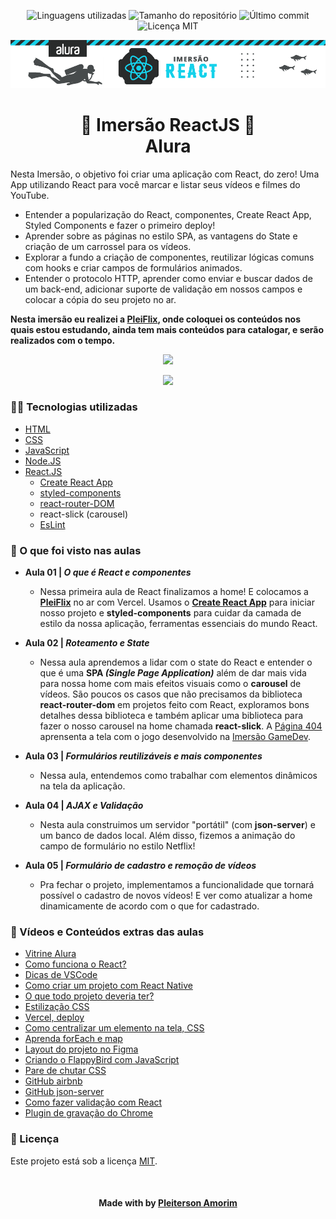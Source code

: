 ﻿<!-- Badges session -->
<p align="center">  
  <!-- languages -->
  <img src="https://img.shields.io/github/languages/count/pleiterson/imersao-reactjs-pleiflix?style=social" alt="Linguagens utilizadas">
  <!-- repo size -->
  <img src="https://img.shields.io/github/repo-size/Pleiterson/imersao-reactjs-pleiflix?style=social" alt="Tamanho do repositório">
  <!-- last commit -->
  <img src="https://img.shields.io/github/last-commit/Pleiterson/imersao-reactjs-pleiflix?style=social" alt="Último commit">
  <!-- licence MIT -->
  <img src="https://img.shields.io/github/license/Pleiterson/imersao-reactjs-pleiflix?style=social" alt="Licença MIT">
</p>


<!--Banner session-->
<p align="center">
  <img src="./assets-readme/imersao-banner.png" alt="Imersão Banner" title="Imersão ReactJS - Alura">
</p>

<!--About session-->
<h1 align="center">🤿 Imersão ReactJS 🤿<br>Alura</h1>

Nesta Imersão, o objetivo foi criar uma aplicação com React, do zero! Uma App utilizando React para você marcar e listar seus vídeos e filmes do YouTube.
- Entender a popularização do React, componentes, Create React App, Styled Components e fazer o primeiro deploy!
- Aprender sobre as páginas no estilo SPA, as vantagens do State e criação de um carrossel para os vídeos.
- Explorar a fundo a criação de componentes, reutilizar lógicas comuns com hooks e criar campos de formulários animados.
- Entender o protocolo HTTP, aprender como enviar e buscar dados de um back-end, adicionar suporte de validação em nossos campos e colocar a cópia do seu projeto no ar.

<b>Nesta imersão eu realizei a [PleiFlix](https://pleiflix.vercel.app), onde coloquei os conteúdos nos quais estou estudando, ainda tem mais conteúdos para catalogar, e serão realizados com o tempo.</b>

<p align="center"><img src="./assets-readme/home-pleiflix.gif"></p>
<p align="center"><img src="./assets-readme/pleiflix-responsivo.gif"></p>


<h3>👨‍💻 Tecnologias utilizadas</h3>

- [HTML](https://developer.mozilla.org/en-US/docs/Glossary/HTML)
- [CSS](https://developer.mozilla.org/en-US/docs/Web/CSS)
- [JavaScript](https://developer.mozilla.org/en-US/docs/Web/JavaScript)
- [Node.JS](https://nodejs.org)
- [React.JS](https://pt-br.reactjs.org/docs/getting-started.html)
  - [Create React App](https://github.com/facebook/create-react-app)
  - [styled-components](https://marketplace.visualstudio.com/items?itemName=jpoissonnier.vscode-styled-components)
  - [react-router-DOM](https://reactrouter.com/web/guides/quick-start)
  - react-slick (carousel)
  - [EsLint](https://www.npmjs.com/package/eslint-plugin-jsx-a11y)


<h3>🚀 O que foi visto nas aulas</h3>

- <b>Aula 01 | <i>O que é React e componentes</i></b>
  - Nessa primeira aula de React finalizamos a home! E colocamos a <b>[PleiFlix](https://pleiflix.vercel.app)</b> no ar com Vercel. Usamos o <b>[Create React App](https://create-react-app.dev/docs/getting-started/)</b> para iniciar nosso projeto e <b>styled-components</b> para cuidar da camada de estilo da nossa aplicação, ferramentas essenciais do mundo React.

- <b>Aula 02 | <i>Roteamento e State</i></b>
  - Nessa aula aprendemos a lidar com o state do React e entender o que é uma <b>SPA <i>(Single Page Application)</i></b> além de dar mais vida para nossa home com mais efeitos visuais como o <b>carousel</b> de vídeos. São poucos os casos que não precisamos da biblioteca <b>react-router-dom</b> em projetos feito com React, exploramos bons detalhes dessa biblioteca e também aplicar uma biblioteca para fazer o nosso carousel na home chamada <b>react-slick</b>. A [Página 404](https://pleiflix.vercel.app/watch) aprensenta a tela com o jogo desenvolvido na [Imersão GameDev](https://github.com/Pleiterson/imersaogamedev-javascript).

- <b>Aula 03 | <i>Formulários reutilizáveis e mais componentes</i></b>
  - Nessa aula, entendemos como trabalhar com elementos dinâmicos na tela da aplicação.

- <b>Aula 04 | <i>AJAX e Validação</i></b>
  - Nesta aula construimos um servidor "portátil" (com <b>json-server</b>) e um banco de dados local. Além disso, fizemos a animação do campo de formulário no estilo Netflix!

- <b>Aula 05 | <i>Formulário de cadastro e remoção de vídeos</i></b>
  - Pra fechar o projeto, implementamos a funcionalidade que tornará possível o cadastro de novos vídeos! E ver como atualizar a home dinamicamente de acordo com o que for cadastrado.


<h3>📑 Vídeos e Conteúdos extras das aulas</h3>

- [Vitrine Alura](https://www.youtube.com/watch?v=4qy23EulMbw)
- [Como funciona o React?](https://www.youtube.com/watch?v=5MzOCxSWrrc)
- [Dicas de VSCode](https://www.alura.com.br/artigos/visualstudio-code-instalacao-teclas-de-atalho-plugins-e-integracoes)
- [Como criar um projeto com React Native](https://www.youtube.com/watch?v=k1vdmXDgMJI)
- [O que todo projeto deveria ter?](https://www.youtube.com/watch?v=yMRSDdifGW8)
- [Estilização CSS](https://www.youtube.com/watch?v=nDxp3YEpR1E&list=PLbcp5RKTX5wNF34qxISyWY6kignmhBQRT)
- [Vercel, deploy](https://vercel.com)
- [Como centralizar um elemento na tela, CSS](https://www.youtube.com/watch?v=Cu-HP-gvggg)
- [Aprenda forEach e map](https://www.youtube.com/watch?v=JbzcLKiTThk)
- [Layout do projeto no Figma](https://www.figma.com/file/rh7zm3wAz3SomVwby1iQYV/AluraFlix?node-id=181%3A10)
- [Criando o FlappyBird com JavaScript](https://www.youtube.com/watch?v=jOAU81jdi-c&list=PLTcmLKdIkOWmeNferJ292VYKBXydGeDej)
- [Pare de chutar CSS](https://www.youtube.com/watch?v=5PS6ku8NzIE)
- [GitHub airbnb](https://github.com/airbnb/javascript)
- [GitHub json-server](https://github.com/typicode/json-server)
- [Como fazer validação com React](https://www.youtube.com/watch?v=-nYNd6EuZHU)
- [Plugin de gravação do Chrome](https://chrome.google.com/webstore/detail/screencastify-screen-vide/mmeijimgabbpbgpdklnllpncmdofkcpn)


<!--License session-->
<h3>📝 Licença</h3>

Este projeto está sob a licença [MIT](./LICENSE).


<!--Bottom session-->
<br><h4 align=center>Made with by <a target="_blank" href="https://pleiterson.vercel.app" >Pleiterson Amorim</a></h4>